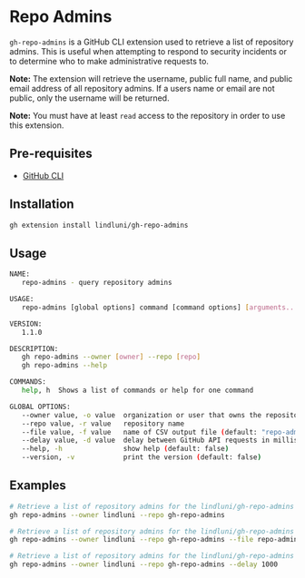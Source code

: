 # Repo Admins

`gh-repo-admins` is a GitHub CLI extension used to retrieve a list of repository admins. This is useful when attempting
to respond to security incidents or to determine who to make administrative requests to.

**Note:** The extension will retrieve the username, public full name, and public email address of all repository admins. 
If a users name or email are not public, only the username will be returned.

**Note:** You must have at least `read` access to the repository in order to use this extension.

## Pre-requisites

- [GitHub CLI](https://cli.github.com/)

## Installation

```bash
gh extension install lindluni/gh-repo-admins
```

## Usage

```bash
NAME:
   repo-admins - query repository admins

USAGE:
   repo-admins [global options] command [command options] [arguments...]

VERSION:
   1.1.0

DESCRIPTION:
   gh repo-admins --owner [owner] --repo [repo]
   gh repo-admins --help

COMMANDS:
   help, h  Shows a list of commands or help for one command

GLOBAL OPTIONS:
   --owner value, -o value  organization or user that owns the repository
   --repo value, -r value   repository name
   --file value, -f value   name of CSV output file (default: "repo-admins.csv")
   --delay value, -d value  delay between GitHub API requests in milliseconds. If you are hitting API rate limits, increase this value. (default: 500)
   --help, -h               show help (default: false)
   --version, -v            print the version (default: false)
```

## Examples

```bash
# Retrieve a list of repository admins for the lindluni/gh-repo-admins repository
gh repo-admins --owner lindluni --repo gh-repo-admins

# Retrieve a list of repository admins for the lindluni/gh-repo-admins repository and save the results to a different CSV file
gh repo-admins --owner lindluni --repo gh-repo-admins --file repo-admins.csv

# Retrieve a list of repository admins for the lindluni/gh-repo-admins repository and increase the delay between GitHub API requests
gh repo-admins --owner lindluni --repo gh-repo-admins --delay 1000
```